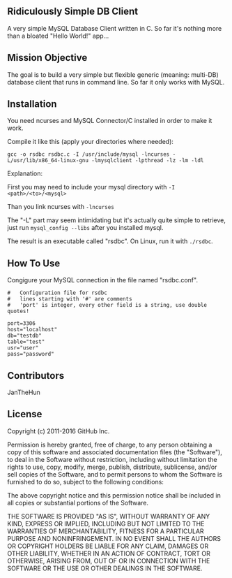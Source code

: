 ## Ridiculously Simple DB Client

A very simple MySQL Database Client written in C. So far it's nothing more than a bloated "Hello World!" app...

## Mission Objective

The goal is to build a very simple but flexible generic (meaning: multi-DB) database client that runs in command line.
So far it only works with MySQL.

## Installation

You need ncurses and MySQL Connector/C installed in order to make it work.

Compile it like this (apply your directories where needed):

```gcc -o rsdbc rsdbc.c -I /usr/include/mysql -lncurses -L/usr/lib/x86_64-linux-gnu -lmysqlclient -lpthread -lz -lm -ldl```

Explanation:

First you may need to include your mysql directory with ```-I <path>/<to>/<mysql>```

Than you link ncurses with ```-lncurses```

The "-L" part may seem intimidating but it's actually quite simple to retrieve, just run ```mysql_config --libs``` after you installed mysql.

The result is an executable called "rsdbc". On Linux, run it with ```./rsdbc```.

## How To Use

Congigure your MySQL connection in the file named "rsdbc.conf". 

```
#	Configuration file for rsdbc
#	lines starting with '#' are comments
#	'port' is integer, every other field is a string, use double quotes!

port=3306
host="localhost"
db="testdb"
table="test"
usr="user"
pass="password"
```

## Contributors

JanTheHun

## License

Copyright (c) 2011-2016 GitHub Inc.

Permission is hereby granted, free of charge, to any person obtaining
a copy of this software and associated documentation files (the
"Software"), to deal in the Software without restriction, including
without limitation the rights to use, copy, modify, merge, publish,
distribute, sublicense, and/or sell copies of the Software, and to
permit persons to whom the Software is furnished to do so, subject to
the following conditions:

The above copyright notice and this permission notice shall be
included in all copies or substantial portions of the Software.

THE SOFTWARE IS PROVIDED "AS IS", WITHOUT WARRANTY OF ANY KIND,
EXPRESS OR IMPLIED, INCLUDING BUT NOT LIMITED TO THE WARRANTIES OF
MERCHANTABILITY, FITNESS FOR A PARTICULAR PURPOSE AND
NONINFRINGEMENT. IN NO EVENT SHALL THE AUTHORS OR COPYRIGHT HOLDERS BE
LIABLE FOR ANY CLAIM, DAMAGES OR OTHER LIABILITY, WHETHER IN AN ACTION
OF CONTRACT, TORT OR OTHERWISE, ARISING FROM, OUT OF OR IN CONNECTION
WITH THE SOFTWARE OR THE USE OR OTHER DEALINGS IN THE SOFTWARE.
